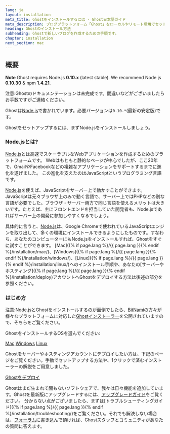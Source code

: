 ```yaml
---
lang: ja
layout: installation
meta_title: Ghostをインストールするには - Ghost日本語ガイド
meta_description: ブログプラットフォーム「Ghost」をローカルやリモート環境でセットアップするための手順です。
heading: Ghostのインストール方法
subheading: Ghostで新しいブログを作成するための手順です。
chapter: installation
next_section: mac
---
```


## 概要 <a id="overview"></a>

<p class="note"><strong>Note</strong> Ghost requires Node.js <strong>0.10.x</strong> (latest stable). We recommend Node.js <strong>0.10.30</strong> & npm <strong>1.4.21</strong>.</p>

注意:Ghostのドキュメンテーションは未完成です。間違いなどがございましたらお手数ですがご連絡ください。

Ghostは[Node.js](http://nodejs.org)で書かれています。必要バージョンは`0.10.*`(最新の安定版)です。

Ghostをセットアップするには、まずNode.jsをインストールしましょう。

### Node.jsとは?

[Node.js](http://nodejs.org)とは高速でスケーラブルなWebアプリケーションを作成するためのプラットフォームです。
    Webはもともと静的なページが中心でしたが、ここ20年で、GmailやFacebookなどの複雑なアプリケーションをサポートするまでに進化を遂げました。
    この進化を支えたのはJavaScriptというプログラミング言語です。

[Node.js](http://nodejs.org)を使えば、JavaScriptをサーバー上で動かすことができます。JavaScriptは元々ブラウザ上のみで動く言語で、サーバー上ではPHPなどの別な言語が必要でした。ブラウザ・サーバー両方で同じ言語を使えるメリットは大きいです。たとえば、主にフロントエンドを担当していた開発者も、Node.jsであればサーバー上の開発に参加しやすくなるでしょう。

具体的に言うと、[Node.js](http://nodejs.org)は、Google Chromeで使われているJavaScriptエンジンを取り出して、多くの環境にインストールできるようにしたものです。すなわち、あなたのコンピューターにもNode.jsをインストールすれば、Ghostをすぐに試すことができます。
    [Mac]({% if page.lang %}/{{ page.lang }}{% endif %}/installation/mac/)、[Windows]({% if page.lang %}/{{ page.lang }}{% endif %}/installation/windows/)、[Linux]({% if page.lang %}/{{ page.lang }}{% endif %}/installation/linux/)へのインストール手順や、あなたの[サーバーやホスティング]({% if page.lang %}/{{ page.lang }}{% endif %}/installation/deploy)アカウントへGhostをデプロイする方法は後述の部分を参照ください。

### はじめ方

注意:Node.jsとGhostをインストールするのが面倒でしたら、[BitNami](http://bitnami.com/)の方々が様々なプラットフォームに対応した[Ghostインストーラー](http://bitnami.com/stack/ghost)を公開されていますので、そちらをご覧ください。

GhostをインストールするOSを選んでください:

<div class="text-center install-ghost">
    <a href="{% if page.lang %}/{{ page.lang }}{% endif %}/installation/mac/" class="btn btn-success btn-large">Mac</a>
    <a href="{% if page.lang %}/{{ page.lang }}{% endif %}/installation/windows/" class="btn btn-success btn-large">Windows</a>
    <a href="{% if page.lang %}/{{ page.lang }}{% endif %}/installation/linux/" class="btn btn-success btn-large">Linux</a>
</div>

Ghostをサーバーやホスティングアカウントにデプロイしたい方は、下記のページをご覧ください。手動でセットアップする方法や、1クリックで済むインストーラーの解説をご用意しました。

<div class="text-center install-ghost">
    <a href="{% if page.lang %}/{{ page.lang }}{% endif %}/installation/deploy/" class="btn btn-success btn-large">Ghostをデプロイ</a>
</div>

Ghostはまだ生まれて間もないソフトウェアで、我々は日々機能を追加しています。Ghostを最新版にアップグレードするには、[アップグレードガイド](/installation/upgrading/)をご覧ください。
    分からない点がございましたら、まずは[トラブルシューティングガイド]({% if page.lang %}/{{ page.lang }}{% endif %}/installation/troubleshooting/)をご覧ください。それでも解決しない場合は、[フォーラム](http://ghost.org/forum)に書き込んで頂ければ、Ghostスタッフとコミュニティがあなたの質問に答えます。
